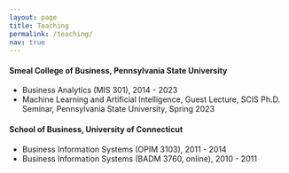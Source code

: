 ```yaml
---
layout: page
title: Teaching
permalink: /teaching/
nav: true
---
```



#### Smeal College of Business, Pennsylvania State University
- Business Analytics (MIS 301), 2014 - 2023
- Machine Learning and Artificial Intelligence, Guest Lecture, SCIS Ph.D. Seminar, Pennsylvania State University, Spring 2023

#### School of Business, University of Connecticut
- Business Information Systems (OPIM 3103), 2011 - 2014
- Business Information Systems (BADM 3760, online), 2010 - 2011

